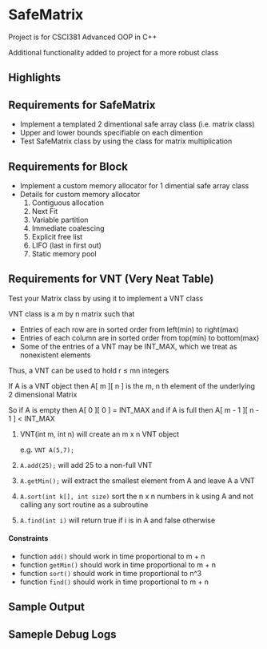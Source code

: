 # SafeMatrix

Project is for CSCI381 Advanced OOP in C++

Additional functionality added to project for a more robust class

## Highlights

## Requirements for SafeMatrix
* Implement a templated 2 dimentional safe array class (i.e. matrix class)
* Upper and lower bounds specifiable on each dimention
* Test SafeMatrix class by using the class for matrix multiplication

## Requirements for Block
* Implement a custom memory allocator for 1 dimential safe array class
* Details for custom memory allocator
  1.   Contiguous allocation
  2.   Next Fit
  3.   Variable partition
  4.   Immediate coalescing
  5.   Explicit free list
  6.   LIFO (last in first out)
  7.   Static memory pool


## Requirements for VNT (Very Neat Table)

Test your Matrix class by using it to implement a VNT class

VNT class is a m by n matrix such that
* Entries of each row are in sorted order from left(min) to right(max)
* Entries of each column are in sorted order from top(min) to bottom(max)
* Some of the entries of a VNT may be INT_MAX, which we treat as nonexistent elements

Thus, a VNT can be used to hold r ≤ mn integers

If A is a VNT object then A[ m ][ n ] is the m, n th element of the underlying 2 dimensional Matrix

So if A is empty then A[ 0 ][ 0 ] = INT_MAX and if A is full then A[ m - 1 ][ n - 1 ] < INT_MAX

1. VNT(int m, int n) will create an m x n VNT object 

    e.g. `VNT A(5,7);`

2. `A.add(25);` will add 25 to a non-full VNT

3. `A.getMin();` will extract the smallest element from A and leave A a VNT

4. `A.sort(int k[], int size)` sort the n x n numbers in k using A and not calling any sort routine as a subroutine

5. `A.find(int i)` will return true if i is in A and false otherwise

#### Constraints

* function `add()` should work in time proportional to m + n
* function `getMin()` should work in time proportional to m + n
* function `sort()` should work in time proportional to n^3
* function `find()` should work in time proportional to m + n

## Sample Output

## Sameple Debug Logs

